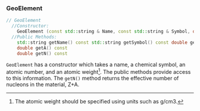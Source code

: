 ### GeoElement

```cpp
// GeoElement
  //Constructor:
    GeoElement (const std::string & Name, const std::string & Symbol, double Z, double A)
  //Public Methods:
    std::string getName() const std::string getSymbol() const double getZ() const
    double getA() const
    double getN() const
```

`GeoElement` has a constructor which takes a name, a chemical symbol, an atomic number, and an atomic weight[^n2]. The public methods provide access to this information. The `getN()` method returns the effective number of nucleons in the material, Z+A.

[^n2]: The atomic weight should be specified using units such as g/cm3.


